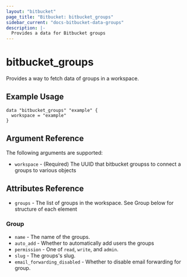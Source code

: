 ```yaml
---
layout: "bitbucket"
page_title: "Bitbucket: bitbucket_groups"
sidebar_current: "docs-bitbucket-data-groups"
description: |-
  Provides a data for Bitbucket groups
---
```


# bitbucket\_groups

Provides a way to fetch data of groups in a workspace.

## Example Usage

```hcl
data "bitbucket_groups" "example" {
  workspace = "example"
}
```

## Argument Reference

The following arguments are supported:

* `workspace` - (Required) The UUID that bitbucket groupss to connect a groups to various objects

## Attributes Reference

* `groups` - The list of groups in the workspace. See Group below for structure of each element

### Group

* `name` - The name of the groups.
* `auto_add` - Whether to automatically add users the groups
* `permission` - One of `read`, `write`, and `admin`.
* `slug` - The groups's slug.
* `email_forwarding_disabled` - Whether to disable email forwarding for group.
